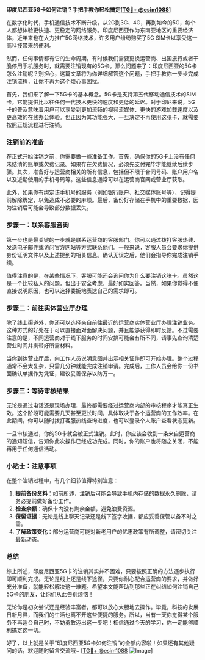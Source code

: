 **印度尼西亚5G卡如何注销？手把手教你轻松搞定[[TG💪+ @esim1088](https://t.me/s/esim1088)]**

在数字化时代，手机通信技术不断升级，从2G到3G、4G，再到如今的5G，每个人都想体验更快速、更稳定的网络服务。印度尼西亚作为东南亚地区的重要经济体，近年来也在大力推广5G网络技术，许多用户纷纷购买了5G SIM卡以享受这一高科技带来的便利。

然而，任何事情都有它的生命周期，有时候我们需要更换运营商、出国旅行或者干脆停用手机服务时，就需要注销现有的5G卡。那么问题来了：印度尼西亚的5G卡怎么注销呢？别担心，这篇文章将为你详细解答这个问题，手把手教你一步步完成注销流程，让你不再为这个烦心事困扰。

首先，我们来了解一下5G卡的基本概念。5G卡是支持第五代移动通信技术的SIM卡，它能提供比以往任何一代技术更快的速度和更低的延迟。对于印尼来说，5G卡的普及意味着用户可以享受到更加流畅的视频流媒体、更快的游戏加载速度以及更高效的在线办公体验。但正因为其功能强大，一旦决定不再使用这张卡，就需要按照正规流程进行注销。

### 注销前的准备

在正式开始注销之前，你需要做一些准备工作。首先，确保你的5G卡上没有任何未结清的账单或欠费记录。如果存在欠费情况，必须先支付完毕才能继续后续步骤。其次，准备好与运营商相关的所有信息，包括但不限于合同号码、账户用户名以及近期使用的手机号码等。这些信息通常可以在运营商官网或营业厅获取。

此外，如果你有绑定该手机号的服务（例如银行账户、社交媒体账号等），记得提前解除绑定，以免造成不必要的麻烦。最后，备份好存储在手机中的重要数据，因为注销后可能会导致部分数据丢失。

### 步骤一：联系客服咨询

第一步也是最关键的一步就是联系运营商的客服部门。你可以通过拨打客服热线、发送电子邮件或访问官方网站等方式联系他们。一般来说，客服人员会要求你提供身份证明文件以及上述提到的相关信息。确认无误之后，他们会指导你完成注销手续。

值得注意的是，在某些情况下，客服可能还会询问你为什么要注销这张卡。虽然这是一个比较私人的问题，但出于安全考虑，最好如实回答。当然，如果你觉得不便直接说明原因，也可以选择委婉地表达自己的需求即可。

### 步骤二：前往实体营业厅办理

除了线上渠道外，你还可以选择亲自前往最近的运营商实体营业厅办理注销业务。这种方式的好处在于可以直接面对面解决问题，并且能够获得即时反馈。不过需要注意的是，不同运营商对于线下服务的时间安排可能会有所不同，请事先查询清楚营业时间并携带好所需材料。

当你到达营业厅后，向工作人员说明意图并出示相关证件即可开始办理。整个过程通常不会太复杂，只需几分钟就能完成注销申请。完成后，工作人员会给你一份书面确认单据作为凭证，建议妥善保存以防万一。

### 步骤三：等待审核结果

无论是通过电话还是现场办理，最终都需要经过运营商内部的审核程序才能真正生效。这个阶段可能需要几天甚至更长时间，具体取决于各个运营商的工作效率。在此期间，你可以随时拨打客服热线查询进度，也可以登录个人账户查看状态更新。

一旦审核通过，你的5G卡就会被正式注销。此时，你应该会收到一条来自运营商的通知短信，告知你此次操作已经成功完成。同时，你的账户也将随之关闭，不能再用于任何通信活动。

### 小贴士：注意事项

在整个注销过程中，有几个细节值得特别注意：

1. **提前备份资料**：如前所述，注销后可能会导致手机内存储的数据永久删除，请务必提前做好备份工作。
2. **检查余额**：确保卡内没有剩余金额，避免浪费资源。
3. **保留证据**：无论是线上聊天记录还是线下签字收据，都应妥善保管以备不时之需。
4. **了解政策变化**：部分运营商可能对新老用户的优惠政策有所调整，请密切关注最新动态。

### 总结

综上所述，印度尼西亚5G卡的注销其实并不困难，只要按照正确的方法逐步执行即可顺利完成。无论是线上还是线下途径，只要你耐心配合运营商的要求，并做好充分准备，就能轻松解决这一难题。希望本文能帮助到那些正在纠结如何注销自己5G卡的朋友，让你们从此告别烦恼！

无论你是初次尝试还是经验丰富者，都可以放心大胆地去操作。毕竟，科技的发展日新月异，而我们的生活也离不开这些便捷的服务。所以，当有一天你觉得某个服务不再适合自己时，不妨勇敢迈出这一步吧！相信通过今天的学习，你一定能够顺利搞定这一切。

好了，以上就是关于“印度尼西亚5G卡如何注销”的全部内容啦！如果还有其他疑问的话，欢迎随时留言交流哦~ [[TG💪+ @esim1088](https://t.me/s/esim1088) ![Image](https://i.postimg.cc/4NQfJmqS/Snipaste-2025-05-13-00-14-12.png)]